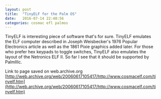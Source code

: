 ```yaml
---
layout: post
title:  "TinyELF for the Palm OS"
date:   2016-07-14 22:40:56
categories: cosmac efl palmos
---
```


TinyELF is interesting piece of software that's for sure. TinyELF emulates the ELF computer described in Joseph Weisbecker's 1976 Popular Electronics article as well as the 1861 Pixie graphics added later. For those who prefer hex keypads to toggle switches, TinyELF also emulates the layout of the Netronics ELF II. So far I see that it should be supported by PalmIIIc.

Link to page saved on web.archive.org [http://web.archive.org/web/20060617105417/http://www.cosmacelf.com/tinyelf.htm](http://web.archive.org/web/20060617105417/http://www.cosmacelf.com/tinyelf.htm)
